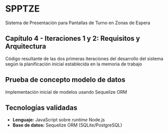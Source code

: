 # SPPTZE
Sistema de Presentación para Pantallas de Turno en Zonas de Espera

## Capítulo 4 - Iteraciones 1 y 2: Requisitos y Arquitectura
Código resultante de las dos primeras iteraciones del desarrollo del sistema según la planificación inicial establecida en la memoria de trabajo

## Prueba de concepto modelo de datos
Implementación inicial de modelos usando Sequelize ORM

## Tecnologías validadas
- **Lenguaje:** JavaScript sobre *runtime* Node.js
- **Base de datos:** Sequelize ORM (SQLite/PostgreSQL)
